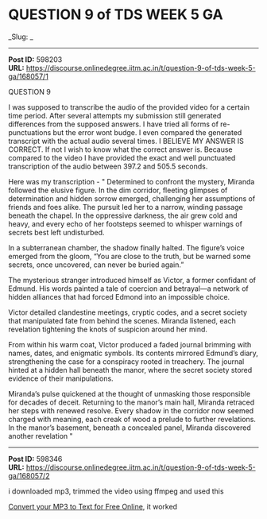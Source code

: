 # QUESTION 9 of TDS WEEK 5 GA
_Slug: _

---
**Post ID:** 598203  
**URL:** https://discourse.onlinedegree.iitm.ac.in/t/question-9-of-tds-week-5-ga/168057/1  

QUESTION 9


I was supposed to transcribe the audio of the provided video for a certain time period. After several attempts my submission still generated differences from the supposed answers. I have tried all forms of re-punctuations but the error wont budge. I even compared the generated transcript with the actual audio several times. I BELIEVE MY ANSWER IS CORRECT. If not I wish to know what the correct answer is. Because compared to the video I have provided the exact and well punctuated transcription of the audio between 397.2 and 505.5 seconds.


Here was my transcription - " Determined to confront the mystery, Miranda followed the elusive figure. In the dim corridor, fleeting glimpses of determination and hidden sorrow emerged, challenging her assumptions of friends and foes alike. The pursuit led her to a narrow, winding passage beneath the chapel. In the oppressive darkness, the air grew cold and heavy, and every echo of her footsteps seemed to whisper warnings of secrets best left undisturbed.


In a subterranean chamber, the shadow finally halted. The figure’s voice emerged from the gloom, “You are close to the truth, but be warned some secrets, once uncovered, can never be buried again.”


The mysterious stranger introduced himself as Victor, a former confidant of Edmund. His words painted a tale of coercion and betrayal—a network of hidden alliances that had forced Edmond into an impossible choice.


Victor detailed clandestine meetings, cryptic codes, and a secret society that manipulated fate from behind the scenes. Miranda listened, each revelation tightening the knots of suspicion around her mind.


From within his warm coat, Victor produced a faded journal brimming with names, dates, and enigmatic symbols. Its contents mirrored Edmund’s diary, strengthening the case for a conspiracy rooted in treachery. The journal hinted at a hidden hall beneath the manor, where the secret society stored evidence of their manipulations.


Miranda’s pulse quickened at the thought of unmasking those responsible for decades of deceit. Returning to the manor’s main hall, Miranda retraced her steps with renewed resolve. Every shadow in the corridor now seemed charged with meaning, each creak of wood a prelude to further revelations. In the manor’s basement, beneath a concealed panel, Miranda discovered another revelation "

---
**Post ID:** 598346  
**URL:** https://discourse.onlinedegree.iitm.ac.in/t/question-9-of-tds-week-5-ga/168057/2  

i downloaded mp3, trimmed the video using ffmpeg  and used this


[Convert your MP3 to Text for Free Online](https://www.zamzar.com/tools/mp3-to-text/), it worked

